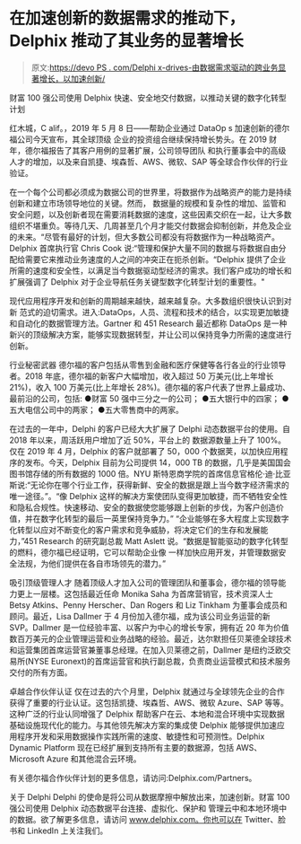 # 在加速创新的数据需求的推动下，Delphix 推动了其业务的显著增长

> 原文:[https://devo PS . com/Delphi x-drives-由数据需求驱动的跨业务显著增长，以加速创新/](https://devops.com/delphix-drives-significant-growth-across-its-business-driven-by-the-demand-for-data-to-accelerate-innovation/)

财富 100 强公司使用 Delphix 快速、安全地交付数据，以推动关键的数字化转型计划

红木城，C alif。，2019 年 5 月 8 日——帮助企业通过 DataOp s 加速创新的德尔福公司今天宣布，其全球顶级
企业的投资组合继续保持增长势头。在 2019 财年，德尔福报告了其客户用例的显著扩展，公司领导团队
和执行董事会中的高级人才的增加，以及来自凯捷、埃森哲、AWS、微软、SAP 等全球合作伙伴的行业验证。

在一个每个公司都必须成为数据公司的世界里，将数据作为战略资产的能力是持续创新和建立市场领导地位的关键。然而，
数据量的规模和复杂性的增加、监管和安全问题，以及创新者现在需要消耗数据的速度，这些因素交织在一起，让大多数组织不堪重负。等待几天、几周甚至几个月才能交付数据会抑制创新，并危及企业的未来。“尽管有最好的计划，但大多数公司都没有将数据作为一种战略资产。Delphix 首席执行官 Chris Cook 说:“管理和保护大量不同的数据与将数据自由分配给需要它来推动业务速度的人之间的冲突正在扼杀创新。“Delphix 提供了企业所需的速度和安全性，以满足当今数据驱动型经济的需求。我们客户成功的增长和扩展强调了 Delphix 对于企业导航任务关键型数字化转型计划的重要性。"

现代应用程序开发和创新的周期越来越快，越来越复杂。大多数组织很快认识到对新
范式的迫切需求。进入:DataOps，人员、流程和技术的结合，以实现更加敏捷和自动化的数据管理方法。Gartner 和 451 Research 最近都称 DataOps 是一种新兴的顶级解决方案，能够实现数据转型，并让公司以保持竞争力所需的速度进行创新。

行业秘密武器
德尔福的客户包括从零售到金融和医疗保健等各行各业的行业领导者。2018 年底，德尔福的新客户大幅增加，收入超过 50 万美元(比上年增长 21%)，收入 100 万美元(比上年增长 28%)。德尔福的客户代表了世界上最成功、最前沿的公司，包括:
●财富 50 强中三分之一的公司；
●五大银行中的四家；
●五大电信公司中的两家；
●五大零售商中的两家。

在过去的一年中，Delphi 的客户已经大大扩展了 Delphi 动态数据平台的使用。自 2018 年以来，周活跃用户增加了近 50%，平台上的
数据源数量上升了 100%。仅在 2019 年 4 月，Delphix 的客户就部署了 50，000 个数据荚，以加快应用程序的发布。今天，Delphix
目前为公司提供 14，000 TB 的数据，几乎是美国国会图书馆存储的所有数据的 1000 倍。NYU 斯特恩商学院的首席信息官格伦·迪·比亚斯说:“无论你在哪个行业工作，获得新鲜、安全的数据是跟上当今数字经济需求的唯一途径。”。“像 Delphix 这样的解决方案使团队变得更加敏捷，而不牺牲安全性和隐私合规性。快速移动、安全的数据使您能够跟上创新的步伐，为客户创造价值，并在数字化转型的最后一英里保持竞争力。”
“企业能够在多大程度上实现数字化转型以应对不断变化的客户需求和竞争威胁，将决定它们的生存和发展能力，”451 Research 的研究副总裁 Matt Aslett 说。“数据是智能驱动的数字化转型的燃料，德尔福已经证明，它可以帮助企业像
一样加快应用开发，并管理数据安全法规，为他们提供在各自市场领先的潜力。”

吸引顶级管理人才
随着顶级人才加入公司的管理团队和董事会，德尔福的领导能力更上一层楼。这包括最近任命 Monika Saha 为首席营销官，技术资深人士 Betsy Atkins、Penny Herscher、Dan Rogers 和 Liz Tinkham 为董事会成员和顾问。最近，Lisa Dallmer 于 4 月份加入德尔福，成为该公司业务运营的新 SVP。Dallmer 是一位经验丰富、以客户为中心的增长专家，拥有近 20 年为价值数百万美元的企业管理运营和业务战略的经验。最近，达尔默担任贝莱德全球技术和运营集团首席运营官兼董事总经理。在加入贝莱德之前，Dallmer 是纽约泛欧交易所(NYSE Euronext)的首席运营官和执行副总裁，负责商业运营模式和技术服务交付的所有方面。

卓越合作伙伴认证
仅在过去的六个月里，Delphix 就通过与全球领先企业的合作获得了重要的行业认证。这包括凯捷、埃森哲、AWS、微软 Azure、SAP 等等。这种广泛的行业认同增强了 Delphix 帮助客户在云、本地和混合环境中实现数据基础设施现代化的能力。与其他领先解决方案的集成使 Delphix 能够提供加速应用程序开发和采用数据操作实践所需的速度、敏捷性和可预测性。Delphix Dynamic Platform 现在已经扩展到支持所有主要的数据源，包括 AWS、Microsoft Azure 和其他混合云环境。

有关德尔福合作伙伴计划的更多信息，请访问:Delphix.com/Partners。

关于 Delphi
Delphi 的使命是将公司从数据摩擦中解放出来，加速创新。财富
100 强公司使用 Delphix 动态数据平台连接、虚拟化、保护和
管理云中和本地环境中的数据。欲了解更多信息，请访问
www.delphix.com。你也可以在 Twitter、脸书和 LinkedIn 上关注我们。